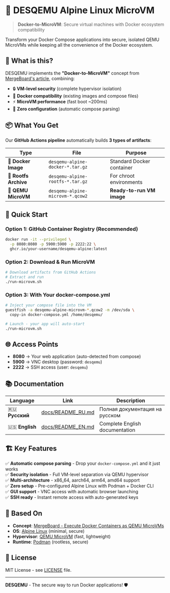 # 🚀 DESQEMU Alpine Linux MicroVM

> **Docker-to-MicroVM**: Secure virtual machines with Docker ecosystem compatibility

Transform your Docker Compose applications into secure, isolated QEMU MicroVMs while keeping all the convenience of the Docker ecosystem.

## 🎯 What is this?

DESQEMU implements the **"Docker-to-MicroVM"** concept from [MergeBoard's article](https://mergeboard.com/blog/2-qemu-microvm-docker/), combining:

- 🔒 **VM-level security** (complete hypervisor isolation)
- 🐳 **Docker compatibility** (existing images and compose files)
- ⚡ **MicroVM performance** (fast boot ~200ms)
- 🎯 **Zero configuration** (automatic compose parsing)

## 📦 What You Get

Our **GitHub Actions pipeline** automatically builds **3 types of artifacts**:

| Type | File | Purpose |
|------|------|---------|
| 🐳 **Docker Image** | `desqemu-alpine-docker-*.tar.gz` | Standard Docker container |
| 📁 **Rootfs Archive** | `desqemu-alpine-rootfs-*.tar.gz` | For chroot environments |
| 🚀 **QEMU MicroVM** | `desqemu-alpine-microvm-*.qcow2` | **Ready-to-run VM image** |

## 🚀 Quick Start

### Option 1: GitHub Container Registry (Recommended)
```bash
docker run -it --privileged \
  -p 8080:8080 -p 5900:5900 -p 2222:22 \
  ghcr.io/your-username/desqemu-alpine:latest
```

### Option 2: Download & Run MicroVM
```bash
# Download artifacts from GitHub Actions
# Extract and run
./run-microvm.sh
```

### Option 3: With Your docker-compose.yml
```bash
# Inject your compose file into the VM
guestfish -a desqemu-alpine-microvm-*.qcow2 -m /dev/sda \
  copy-in docker-compose.yml /home/desqemu/

# Launch - your app will auto-start
./run-microvm.sh
```

## 🌐 Access Points

- **8080** → Your web application (auto-detected from compose)
- **5900** → VNC desktop (password: `desqemu`)
- **2222** → SSH access (user: `desqemu`)

## 📚 Documentation

| Language | Link | Description |
|----------|------|-------------|
| 🇷🇺 **Русский** | [docs/README_RU.md](docs/README_RU.md) | Полная документация на русском |
| 🇺🇸 **English** | [docs/README_EN.md](docs/README_EN.md) | Complete English documentation |

## 🏗️ Key Features

✅ **Automatic compose parsing** - Drop your `docker-compose.yml` and it just works  
✅ **Security isolation** - Full VM-level separation via QEMU hypervisor  
✅ **Multi-architecture** - x86_64, aarch64, arm64, amd64 support  
✅ **Zero setup** - Pre-configured Alpine Linux with Podman + Docker CLI  
✅ **GUI support** - VNC access with automatic browser launching  
✅ **SSH ready** - Instant remote access with auto-generated keys  

## 🔗 Based On

- **Concept**: [MergeBoard - Execute Docker Containers as QEMU MicroVMs](https://mergeboard.com/blog/2-qemu-microvm-docker/)
- **OS**: [Alpine Linux](https://alpinelinux.org/) (minimal, secure)
- **Hypervisor**: [QEMU MicroVM](https://www.qemu.org/) (fast, lightweight)
- **Runtime**: [Podman](https://podman.io/) (rootless, secure)

## 📄 License

MIT License - see [LICENSE](LICENSE) file.

---

**DESQEMU** - The secure way to run Docker applications! 🛡️
